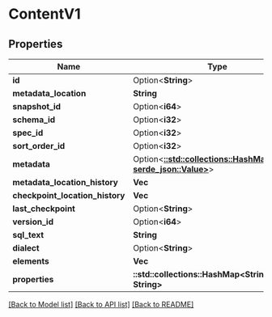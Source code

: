 # ContentV1

## Properties

Name | Type | Description | Notes
------------ | ------------- | ------------- | -------------
**id** | Option<**String**> |  | [optional]
**metadata_location** | **String** |  | 
**snapshot_id** | Option<**i64**> |  | [optional]
**schema_id** | Option<**i32**> |  | [optional]
**spec_id** | Option<**i32**> |  | [optional]
**sort_order_id** | Option<**i32**> |  | [optional]
**metadata** | Option<[**::std::collections::HashMap<String, serde_json::Value>**](serde_json::Value.md)> |  | [optional]
**metadata_location_history** | **Vec<String>** |  | 
**checkpoint_location_history** | **Vec<String>** |  | 
**last_checkpoint** | Option<**String**> |  | [optional]
**version_id** | Option<**i64**> |  | [optional]
**sql_text** | **String** |  | 
**dialect** | Option<**String**> |  | [optional]
**elements** | **Vec<String>** |  | 
**properties** | **::std::collections::HashMap<String, String>** |  | 

[[Back to Model list]](../README.md#documentation-for-models) [[Back to API list]](../README.md#documentation-for-api-endpoints) [[Back to README]](../README.md)


